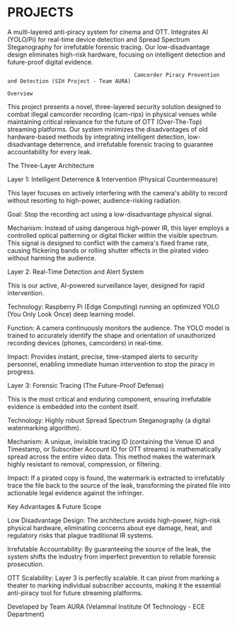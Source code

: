 # PROJECTS
A multi-layered anti-piracy system for cinema and OTT. Integrates AI (YOLO/Pi) for real-time device detection and Spread Spectrum Steganography for irrefutable forensic tracing. Our low-disadvantage design eliminates high-risk hardware, focusing on intelligent detection and future-proof digital evidence.



                                            Camcorder Piracy Prevention and Detection (SIH Project - Team AURA)

    Overview

This project presents a novel, three-layered security solution designed to combat illegal camcorder recording (cam-rips) in physical venues while maintaining critical relevance for the future of OTT (Over-The-Top) streaming platforms. Our system minimizes the disadvantages of old hardware-based methods by integrating intelligent detection, low-disadvantage deterrence, and irrefutable forensic tracing to guarantee accountability for every leak.

The Three-Layer Architecture

Layer 1: Intelligent Deterrence & Intervention (Physical Countermeasure)

This layer focuses on actively interfering with the camera's ability to record without resorting to high-power, audience-risking radiation.

Goal: Stop the recording act using a low-disadvantage physical signal.

Mechanism: Instead of using dangerous high-power IR, this layer employs a controlled optical patterning or digital flicker within the visible spectrum. This signal is designed to conflict with the camera's fixed frame rate, causing flickering bands or rolling shutter effects in the pirated video without harming the audience.

Layer 2: Real-Time Detection and Alert System

This is our active, AI-powered surveillance layer, designed for rapid intervention.

Technology: Raspberry Pi (Edge Computing) running an optimized YOLO (You Only Look Once) deep learning model.

Function: A camera continuously monitors the audience. The YOLO model is trained to accurately identify the shape and orientation of unauthorized recording devices (phones, camcorders) in real-time.

Impact: Provides instant, precise, time-stamped alerts to security personnel, enabling immediate human intervention to stop the piracy in progress.

Layer 3: Forensic Tracing (The Future-Proof Defense)

This is the most critical and enduring component, ensuring irrefutable evidence is embedded into the content itself.

Technology: Highly robust Spread Spectrum Steganography (a digital watermarking algorithm).

Mechanism: A unique, invisible tracing ID (containing the Venue ID and Timestamp, or Subscriber Account ID for OTT streams) is mathematically spread across the entire video data. This method makes the watermark highly resistant to removal, compression, or filtering.

Impact: If a pirated copy is found, the watermark is extracted to irrefutably trace the file back to the source of the leak, transforming the pirated file into actionable legal evidence against the infringer.

Key Advantages & Future Scope

Low Disadvantage Design: The architecture avoids high-power, high-risk physical hardware, eliminating concerns about eye damage, heat, and regulatory risks that plague traditional IR systems.

Irrefutable Accountability: By guaranteeing the source of the leak, the system shifts the industry from imperfect prevention to reliable forensic prosecution.

OTT Scalability: Layer 3 is perfectly scalable. It can pivot from marking a theater to marking individual subscriber accounts, making it the essential anti-piracy tool for future streaming platforms.

Developed by Team AURA (Velammal Institute Of Technology - ECE Department)

